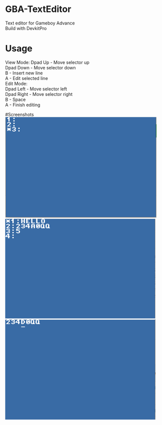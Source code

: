 # GBA-TextEditor
Text editor for Gameboy Advance  
Build with DevkitPro  

# Usage
View Mode:
Dpad Up - Move selector up  
Dpad Down - Move selector down  
B - Insert new line  
A - Edit selected line  
Edit Mode:  
Dpad Left - Move selector left  
Dpad Right - Move selector right  
B - Space  
A - Finish editing  

#Screenshots
![1](https://github.com/cold0dev/GBA-TextEditor/blob/scr/gba1.PNG?raw=true)
![2](https://github.com/cold0dev/GBA-TextEditor/blob/scr/gba2.PNG?raw=true)
![3](https://github.com/cold0dev/GBA-TextEditor/blob/scr/gba3.PNG?raw=true)
